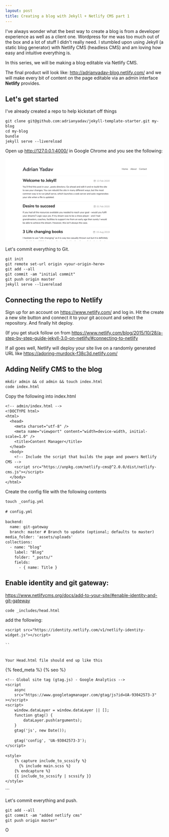 ```yaml
---
layout: post
title: Creating a blog with Jekyll + Netlify CMS part 1
---
```



 I've always wonder what the best way to create a blog is from a developer experience as well as a client one. Wordpress for me was too much out of the box and a lot of stuff I didn't really need. I stumbled upon using Jekyll (a static blog generator) with Netlify CMS (headless CMS) and am loving  how easy and intuitive everything is.

In this series, we will be making a blog editable via Netlify CMS.

The final product will look like: <http://adrianyadav-blog.netlify.com/> and we will make every bit of content on the page editable via an admin interface **Netlify** provides.

## Let's get started

I've already created a repo to help kickstart off things

```
git clone git@github.com:adrianyadav/jekyll-template-starter.git my-blog
cd my-blog
bundle
jekyll serve --livereload                                                   
```

Open up http://127.0.0.1:4000/ in Google Chrome and you see the following:

![Adrian's Blog](/img/uploads/blog-running.jpg)

Let's commit everything to Git.

```
git init
git remote set-url origin <your-origin-here>
git add --all
git commit -am "initial commit"
git push origin master
jekyll serve --livereload                                                                                          
```

## Connecting the repo to Netlify

Sign up for an account on https://www.netlify.com/ and log in. Hit the create a new site button and connect it to your git account and select the repository. And finally hit deploy.

(If you get stuck follow on from <https://www.netlify.com/blog/2015/10/28/a-step-by-step-guide-jekyll-3.0-on-netlify/#connecting-to-netlify> 

If all goes well, Netlify will deploy your site live on a randomly generated URL like <https://adoring-murdock-f38c3d.netlify.com/>

## Adding Nelify CMS to the blog

```
mkdir admin && cd admin && touch index.html
code index.html
```

Copy the following into index.html

```
<!-- admin/index.html -->
<!DOCTYPE html>
<html>
  <head>
    <meta charset="utf-8" />
    <meta name="viewport" content="width=device-width, initial-scale=1.0" />
    <title>Content Manager</title>
  </head>
  <body>
    <!-- Include the script that builds the page and powers Netlify CMS -->
    <script src="https://unpkg.com/netlify-cms@^2.0.0/dist/netlify-cms.js"></script>
  </body>
</html>
```

Create the config file with the following contents

```
touch _config.yml

# config.yml

backend:
  name: git-gateway
  branch: master # Branch to update (optional; defaults to master)
media_folder: 'assets/uploads'
collections:
  - name: "blog"
    label: "Blog"
    folder: "_posts/"
    fields:
      - { name: Title }

```

## Enable identity and git gateway:
https://www.netlifycms.org/docs/add-to-your-site/#enable-identity-and-git-gateway

``` 
code _includes/head.html

```

add the following: 

```
<script src="https://identity.netlify.com/v1/netlify-identity-widget.js"></script>

``


Your Head.html file should end up like this

```
<head>
	<meta charset="UTF-8" />
	<meta name="viewport" content="width=device-width, initial-scale=1.0" />
	{% feed_meta %} {% seo %}
	<link
		href="https://fonts.googleapis.com/css?family=Nunito+Sans:400,400i,700&display=swap"
		rel="stylesheet"
	/>
	<script src="https://identity.netlify.com/v1/netlify-identity-widget.js"></script>

	<!-- Global site tag (gtag.js) - Google Analytics -->
	<script
		async
		src="https://www.googletagmanager.com/gtag/js?id=UA-93042573-3"
	></script>
	<script>
		window.dataLayer = window.dataLayer || [];
		function gtag() {
			dataLayer.push(arguments);
		}
		gtag('js', new Date());

		gtag('config', 'UA-93042573-3');
	</script>

	<style>
		{% capture include_to_scssify %}
		  {% include main.scss %}
		{% endcapture %}
		{{ include_to_scssify | scssify }}
	</style>
</head>
```

Let's commit everything and push.

```
git add --all
git commit -am "added netlify cms"
git push origin master"
```

O
